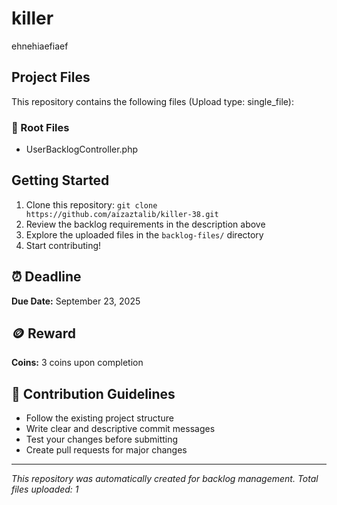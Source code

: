 # killer

ehnehiaefiaef

## Project Files

This repository contains the following files (Upload type: single_file):

### 📄 Root Files
- UserBacklogController.php

## Getting Started

1. Clone this repository: `git clone https://github.com/aizaztalib/killer-38.git`
2. Review the backlog requirements in the description above
3. Explore the uploaded files in the `backlog-files/` directory
4. Start contributing!

## ⏰ Deadline

**Due Date:** September 23, 2025

## 🪙 Reward

**Coins:** 3 coins upon completion

## 🤝 Contribution Guidelines

- Follow the existing project structure
- Write clear and descriptive commit messages
- Test your changes before submitting
- Create pull requests for major changes

---

*This repository was automatically created for backlog management. Total files uploaded: 1*
